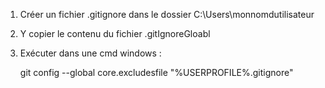 1. Créer un fichier .gitignore dans le dossier C:\Users\monnomdutilisateur

2. Y copier le contenu du fichier .gitIgnoreGloabl

3. Exécuter dans une cmd windows : 
 
    
    git config --global core.excludesfile "%USERPROFILE%\.gitignore"
   